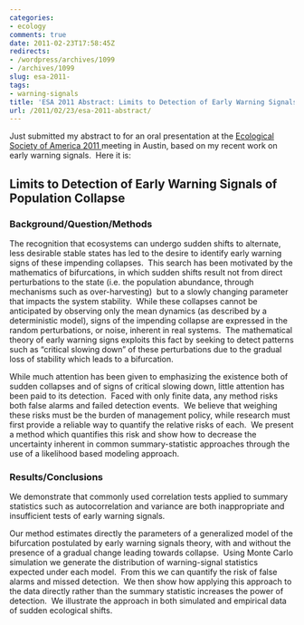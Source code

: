 ```yaml
---
categories:
- ecology
comments: true
date: 2011-02-23T17:58:45Z
redirects:
- /wordpress/archives/1099
- /archives/1099
slug: esa-2011-
tags:
- warning-signals
title: 'ESA 2011 Abstract: Limits to Detection of Early Warning Signals'
url: /2011/02/23/esa-2011-abstract/
---
```


Just submitted my abstract to for an oral presentation at the [Ecological Society of America 2011 ](http://www.esa.org/austin/)meeting in Austin, based on my recent work on early warning signals.  Here it is:


## Limits to Detection of Early Warning Signals of Population Collapse




### Background/Question/Methods


The  recognition that ecosystems can undergo sudden shifts to alternate,  less desirable stable states has led to the desire to identify early  warning signs of these impending collapses.  This search has been  motivated by the mathematics of bifurcations, in which sudden shifts  result not from direct perturbations to the state (i.e. the population  abundance, through mechanisms such as over-harvesting)  but to a slowly  changing parameter that impacts the system stability.  While these  collapses cannot be anticipated by observing only the mean dynamics (as  described by a deterministic model), signs of the impending collapse are  expressed in the random perturbations, or noise, inherent in real  systems.  The mathematical theory of early warning signs exploits this  fact by seeking to detect patterns such as “critical slowing down” of  these perturbations due to the gradual loss of stability which leads to a  bifurcation.

While much attention has been given to emphasizing the existence both of sudden collapses and of signs of critical slowing down, little attention has been paid to its detection.   Faced with only finite data, any method risks both false alarms and  failed detection events.  We believe that weighing these risks must be  the burden of management policy, while research must first provide a  reliable way to quantify the relative risks of each.  We present a  method which quantifies this risk and show how to decrease the  uncertainty inherent in common summary-statistic approaches through the  use of a likelihood based modeling approach.


### Results/Conclusions


We  demonstrate that commonly used correlation tests applied to summary  statistics such as autocorrelation and variance are both inappropriate  and insufficient tests of early warning signals.

Our  method estimates directly the parameters of a generalized model of the  bifurcation postulated by early warning signals theory, with and without  the presence of a gradual change leading towards collapse.  Using Monte  Carlo simulation we generate the distribution of warning-signal  statistics expected under each model.  From this we can quantify the  risk of false alarms and missed detection.  We then show how applying  this approach to the data directly rather than the summary statistic  increases the power of detection.  We illustrate the approach in both  simulated and empirical data of sudden ecological shifts.

